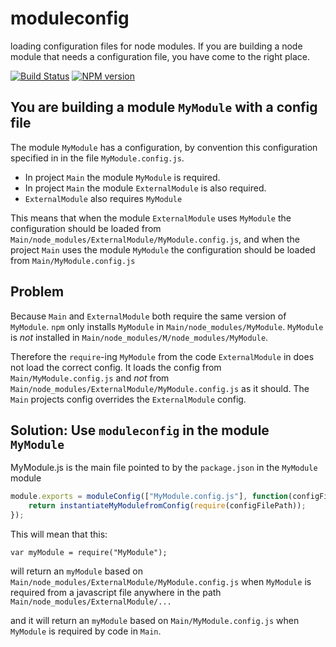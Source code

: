 moduleconfig
============

loading configuration files for node modules. 
If you are building a node module that needs a configuration file, you have come to the right place.

[![Build Status](https://travis-ci.org/Muscula/moduleconfig.png)](https://travis-ci.org/Muscula/moduleconfig)
[![NPM version](https://badge.fury.io/js/moduleconfig.png)](http://badge.fury.io/js/moduleconfig)

You are building a module `MyModule` with a config file
------------------------------------------------

The module `MyModule` has a configuration, by convention this configuration specified in in the file `MyModule.config.js`.

- In project `Main` the module `MyModule` is required.
- In project `Main` the module `ExternalModule` is also required.
- `ExternalModule` also requires `MyModule`

This means that when the module `ExternalModule` uses `MyModule` the configuration should be loaded from `Main/node_modules/ExternalModule/MyModule.config.js`,
and when the project `Main` uses the module `MyModule` the configuration should be loaded from `Main/MyModule.config.js`

Problem
-------
Because `Main` and `ExternalModule` both require the same version of `MyModule`. 
`npm` only installs `MyModule` in `Main/node_modules/MyModule`.
`MyModule` is *not* installed in `Main/node_modules/M/node_modules/MyModule`. 

Therefore the `require`-ing `MyModule` from the code `ExternalModule` in does not load the correct
config. It loads the config from `Main/MyModule.config.js` and *not* from `Main/node_modules/ExternalModule/MyModule.config.js` as it should.
The `Main` projects config overrides the `ExternalModule` config.


Solution: Use `moduleconfig` in the module `MyModule`
----------------------------------------------
MyModule.js is the main file pointed to by the `package.json` in the `MyModule` module
```js
module.exports = moduleConfig(["MyModule.config.js"], function(configFilePath){
	return instantiateMyModulefromConfig(require(configFilePath));
});
```

This will mean that this:
```
var myModule = require("MyModule");
```

will return an `myModule` based on `Main/node_modules/ExternalModule/MyModule.config.js` when `MyModule` is required 
from a javascript file anywhere in the path `Main/node_modules/ExternalModule/...`

and it will return an `myModule` based on `Main/MyModule.config.js` when `MyModule` is required by code in `Main`.

